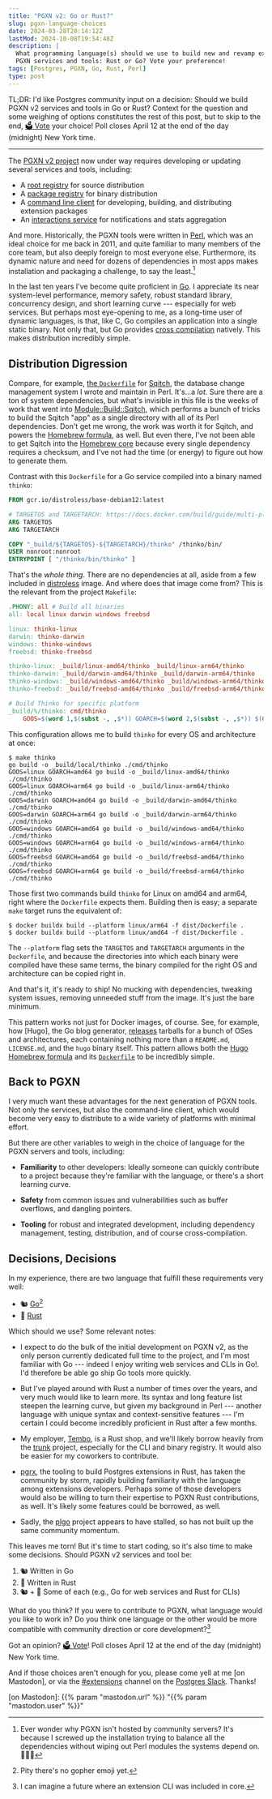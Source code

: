 ```yaml
---
title: "PGXN v2: Go or Rust?"
slug: pgxn-language-choices
date: 2024-03-28T20:14:12Z
lastMod: 2024-10-08T19:54:48Z
description: |
  What programming language(s) should we use to build new and revamp existing
  PGXN services and tools: Rust or Go? Vote your preference!
tags: [Postgres, PGXN, Go, Rust, Perl]
type: post
---
```


TL;DR: I'd like Postgres community input on a decision: Should we build PGXN
v2 services and tools in Go or Rust? Context for the question and some
weighing of options constitutes the rest of this post, but to skip to the end,
[🗳️ Vote] your choice! Poll closes April 12 at the end of the day (midnight)
New York time.

----

The [PGXN v2 project] now under way requires developing or updating several
services and tools, including:

*   A [root registry] for source distribution
*   A [package registry] for binary distribution
*   A [command line client] for developing, building, and distributing
    extension packages
*   An [interactions service] for notifications and stats aggregation

And more. Historically, the PGXN tools were written in [Perl], which was an
ideal choice for me back in 2011, and quite familiar to many members of the
core team, but also deeply foreign to most everyone else. Furthermore, its
dynamic nature and need for dozens of dependencies in most apps makes
installation and packaging a challenge, to say the least.[^community]

In the last ten years I've become quite proficient in [Go]. I appreciate its
near system-level performance, memory safety, robust standard library,
concurrency design, and short learning curve --- especially for web services.
But perhaps most eye-opening to me, as a long-time user of dynamic languages,
is that, like C, Go compiles an application into a single static binary. Not
only that, but Go provides [cross compilation] natively. This makes
distribution incredibly simple.

Distribution Digression
-----------------------

Compare, for example, [the `Dockerfile`] for [Sqitch], the database change
management system I wrote and maintain in Perl. It's...a *lot.* Sure there are
a ton of system dependencies, but what's invisible in this file is the weeks
of work that went into [Module::Build::Sqitch], which performs a bunch of
tricks to build the Sqitch "app" as a single directory with all of its Perl
dependencies. Don't get me wrong, the work was worth it for Sqitch, and powers
the [Homebrew formula], as well. But even there, I've not been able to get
Sqitch into the [Homebrew core] because every single dependency requires a
checksum, and I've not had the time (or energy) to figure out how to generate
them.

Contrast with this `Dockerfile` for a Go service compiled into a binary named
`thinko`:

``` Dockerfile
FROM gcr.io/distroless/base-debian12:latest

# TARGETOS and TARGETARCH: https://docs.docker.com/build/guide/multi-platform/
ARG TARGETOS
ARG TARGETARCH

COPY "_build/${TARGETOS}-${TARGETARCH}/thinko" /thinko/bin/
USER nonroot:nonroot
ENTRYPOINT [ "/thinko/bin/thinko" ]
```

That's the *whole thing*. There are no dependencies at all, aside from
a few included in [distroless] image. And where does that image come from?
This is the relevant from the project `Makefile`:

``` makefile
.PHONY: all # Build all binaries
all: local linux darwin windows freebsd

linux: thinko-linux
darwin: thinko-darwin
windows: thinko-windows
freebsd: thinko-freebsd

thinko-linux: _build/linux-amd64/thinko _build/linux-arm64/thinko
thinko-darwin: _build/darwin-amd64/thinko _build/darwin-arm64/thinko
thinko-windows: _build/windows-amd64/thinko _build/windows-arm64/thinko
thinko-freebsd: _build/freebsd-amd64/thinko _build/freebsd-arm64/thinko

# Build Thinko for specific platform
_build/%/thinko: cmd/thinko
	GOOS=$(word 1,$(subst -, ,$*)) GOARCH=$(word 2,$(subst -, ,$*)) $(GO) build -o $@ ./$<
```

This configuration allows me to build `thinko` for every OS and architecture
at once:

``` console
$ make thinko
go build -o _build/local/thinko ./cmd/thinko
GOOS=linux GOARCH=amd64 go build -o _build/linux-amd64/thinko ./cmd/thinko
GOOS=linux GOARCH=arm64 go build -o _build/linux-arm64/thinko ./cmd/thinko
GOOS=darwin GOARCH=amd64 go build -o _build/darwin-amd64/thinko ./cmd/thinko
GOOS=darwin GOARCH=arm64 go build -o _build/darwin-arm64/thinko ./cmd/thinko
GOOS=windows GOARCH=amd64 go build -o _build/windows-amd64/thinko ./cmd/thinko
GOOS=windows GOARCH=arm64 go build -o _build/windows-arm64/thinko ./cmd/thinko
GOOS=freebsd GOARCH=amd64 go build -o _build/freebsd-amd64/thinko ./cmd/thinko
GOOS=freebsd GOARCH=arm64 go build -o _build/freebsd-arm64/thinko ./cmd/thinko
```

Those first two commands build `thinko` for Linux on amd64 and arm64, right
where the `Dockerfile` expects them. Building then is easy; a separate `make`
target runs the equivalent of:

``` console
$ docker buildx build --platform linux/arm64 -f dist/Dockerfile .
$ docker buildx build --platform linux/amd64 -f dist/Dockerfile .
```

The `--platform` flag sets the `TARGETOS` and `TARGETARCH` arguments in the
`Dockerfile`, and because the directories into which each binary were compiled
have these same terms, the binary compiled for the right OS and architecture
can be copied right in.

And that's it, it's ready to ship! No mucking with dependencies, tweaking
system issues, removing unneeded stuff from the image. It's just the bare
minimum.

This pattern works not just for Docker images, of course. See, for example,
how [Hugo], the Go blog generator, [releases] tarballs for a bunch of OSes and
architectures, each containing nothing more than a `README.md`, `LICENSE.md`,
and the `hugo` binary itself. This pattern allows both the [Hugo Homebrew
formula] and its [`Dockerfile`] to be incredibly simple.

Back to PGXN
------------

I very much want these advantages for the next generation of PGXN tools. Not
only the services, but also the command-line client, which would become very
easy to distribute to a wide variety of platforms with minimal effort.

But there are other variables to weigh in the choice of language for the PGXN
servers and tools, including:

*   **Familiarity** to other developers: Ideally someone can quickly
    contribute to a project because they're familiar with the language, or
    there's a short learning curve.

*   **Safety** from common issues and vulnerabilities such as buffer overflows,
    and dangling pointers.

*   **Tooling** for robust and integrated development, including dependency
    management, testing, distribution, and of course cross-compilation.

Decisions, Decisions
--------------------

In my experience, there are two language that fulfill these requirements
very well:

*   🐿️ [Go][][^gopher]
*   🦀 [Rust]

Which should we use? Some relevant notes:

*   I expect to do the bulk of the initial development on PGXN v2, as the only
    person currently dedicated full time to the project, and I'm most familiar
    with Go --- indeed I enjoy writing web services and CLIs in Go!. I'd
    therefore be able go ship Go tools more quickly.
    
*   But I've played around with Rust a number of times over the years, and
    very much would like to learn more. Its syntax and long feature list
    steepen the learning curve, but given my background in Perl --- another
    language with unique syntax and context-sensitive features --- I'm certain
    I could become incredibly proficient in Rust after a few months.

*   My employer, [Tembo], is a Rust shop, and we'll likely borrow heavily from
    the [trunk] project, especially for the CLI and binary registry. It would
    also be easier for my coworkers to contribute.

*   [pgrx], the tooling to build Postgres extensions in Rust, has taken the
    community by storm, rapidly building familiarity with the language among
    extensions developers. Perhaps some of those developers would also be
    willing to turn their expertise to PGXN Rust contributions, as well.
    It's likely some features could be borrowed, as well.

*   Sadly, the [plgo] project appears to have stalled, so has not built
    up the same community momentum.

This leaves me torn! But it's time to start coding, so it's also time to
make some decisions. Should PGXN v2 services and tool be:

1.  🐿️ Written in Go
2.  🦀 Written in Rust
3.  🐿️ + 🦀 Some of each (e.g., Go for web services and Rust for CLIs)

What do you think? If you were to contribute to PGXN, what language would
you like to work in? Do you think one language or the other would be more
compatible with community direction or core development?[^core]

Got an opinion? [🗳️ Vote]! Poll closes April 12 at the end of the day (midnight)
New York time.

And if those choices aren't enough for you, please come yell at me [on
Mastodon], or via the [#extensions] channel on the [Postgres Slack]. Thanks!

  [^community]: Ever wonder why PGXN isn't hosted by community servers? It's
    because I screwed up the installation trying to balance all the
    dependencies without wiping out Perl modules the systems depend on. 🤦🏻‍♂️

  [^gopher]: Pity there's no gopher emoji yet.

  [^core]: I can imagine a future where an extension CLI was included in core.

  [PGXN v2 project]: https://github.com/orgs/pgxn/projects/1/views/1
  [root registry]: https://github.com/pgxn/planning/issues/8
    "PGXN v2 Planning: #8: Implement Root Registry"
  [package registry]: https://github.com/pgxn/planning/issues/11
    "PGXN v2 Planning: #11: Implement Packaging Registry"
  [command line client]: https://github.com/pgxn/planning/labels/client
    "PGXN v2 Planning: #cli"
  [interactions service]: https://github.com/pgxn/planning/issues/20
      "PGXN v2 Planning: #20: Implement Interactions Service"
  [Perl]: https://www.perl.org "The Perl Programming Language"
  [Go]: https://go.dev "The Go Programming Language"
  [cross compilation]: https://en.wikipedia.org/wiki/Cross_compiler
    "Wikipedia: “Cross compiler”"
  [the `Dockerfile`]: https://github.com/sqitchers/docker-sqitch/blob/main/Dockerfile
  [Sqitch]: https://sqitch.org "Sqitch: the sensible database change management system"
   [Module::Build::Sqitch]: https://github.com/sqitchers/sqitch/blob/develop/inc/Module/Build/Sqitch.pm
  [Homebrew formula]: https://github.com/sqitchers/homebrew-sqitch/blob/main/Formula/sqitch.rb
  [Homebrew core]: https://github.com/Homebrew/homebrew-core/pull/129128
    "homebrew-core#129128 sqitch 1.3.1 (new formula)"
  [distroless]: https://github.com/GoogleContainerTools/distroless
    "distroless: 🥑 Language focused docker images, minus the operating system"
  [releases]: https://github.com/gohugoio/hugo/releases "Hugo Releases"
  [Hugo Homebrew formula]: https://github.com/Homebrew/homebrew-core/blob/8fb177a/Formula/h/hugo.rb
  [`Dockerfile`]: https://github.com/gohugoio/hugo/blob/master/Dockerfile
    "Hugo base Dockerfile"
  [Rust]: https://www.rust-lang.org "Rust Programming Language"
  [Tembo]: https://tembo.io/ "Tembo: Goodbye Database Sprawl, Hello Postgres"
  [trunk]: https://github.com/tembo-io/trunk 
    "trunk: Package manager and registry for Postgres extensions"
  [pgrx]: https://github.com/pgcentralfoundation/pgrx
    "pgrx: Build Postgres Extensions with Rust!"
  [plgo]: https://gitlab.com/microo8/plgo "plgo: easily create postgresql extensions in golang"
  [🗳️ Vote]: https://dev.star.vote/Election/tqkv3v "Poll: What language should PGXN v2 tools and services be written in?"
  [#extensions]: https://postgresteam.slack.com/archives/C056ZA93H1A
    "Postgres Slack/#extensions: Extensions and extension-related accessories"
  [Postgres Slack]: https://pgtreats.info/slack-invite
    "Join the Postgres Slack"
  [on Mastodon]: {{% param "mastodon.url" %}} "{{% param "mastodon.user" %}}"
